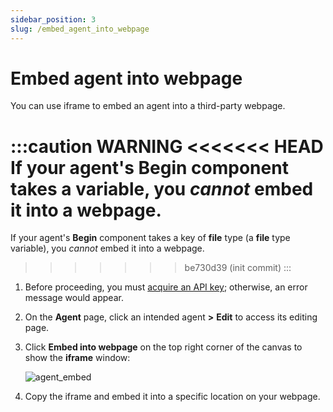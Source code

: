 ```yaml
---
sidebar_position: 3
slug: /embed_agent_into_webpage
---
```


# Embed agent into webpage

You can use iframe to embed an agent into a third-party webpage.

:::caution WARNING
<<<<<<< HEAD
If your agent's **Begin** component takes a variable, you *cannot* embed it into a webpage.
=======
If your agent's **Begin** component takes a key of **file** type (a **file** type variable), you *cannot* embed it into a webpage.
>>>>>>> be730d39 (init commit)
:::

1. Before proceeding, you must [acquire an API key](../models/llm_api_key_setup.md); otherwise, an error message would appear.
2. On the **Agent** page, click an intended agent **>** **Edit** to access its editing page.
3. Click **Embed into webpage** on the top right corner of the canvas to show the **iframe** window:

   ![agent_embed](https://github.com/user-attachments/assets/f748bb91-1a48-45ca-89ea-5b1c257407cb)

4. Copy the iframe and embed it into a specific location on your webpage.
